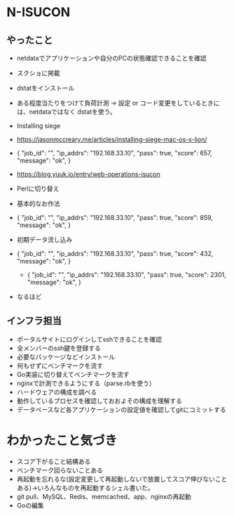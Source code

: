 # N-ISUCON
## やったこと
- netdataでアプリケーションや自分のPCの状態確認できることを確認
- スクショに掲載
- dstatをインストール
- ある程度当たりをつけて負荷計測 -> 設定 or コード変更をしているときには、netdataではなく dstatを使う。
- Installing siege
- https://jasonmccreary.me/articles/installing-siege-mac-os-x-lion/
- {
  "job_id": "",
  "ip_addrs": "192.168.33.10",
  "pass": true,
  "score": 657,
  "message": "ok",
  }


- https://blog.yuuk.io/entry/web-operations-isucon
- Perlに切り替え
- 基本的なお作法
- {
  "job_id": "",
  "ip_addrs": "192.168.33.10",
  "pass": true,
  "score": 859,
  "message": "ok",
  }

- 初期データ流し込み
- {
  "job_id": "",
  "ip_addrs": "192.168.33.10",
  "pass": true,
  "score": 432,
  "message": "ok",
  }


  - {
    "job_id": "",
    "ip_addrs": "192.168.33.10",
    "pass": true,
    "score": 2301,
    "message": "ok",
    }
- なるほど
## インフラ担当
- ポータルサイトにログインしてsshできることを確認
- 全メンバーのssh鍵を登録する
- 必要なパッケージなどインストール
- 何もせずにベンチマークを流す
- Go実装に切り替えてベンチマークを流す
- nginxで計測できるようにする（parse.rbを使う）
- ハードウェアの構成を調べる
- 動作しているプロセスを確認しておおよその構成を理解する
- データベースなど各アプリケーションの設定値を確認してgitにコミットする



# わかったこと気づき
- スコア下がること結構ある
- ベンチマーク回らないことある
- 再起動を忘れるな(設定変更して再起動しないで放置してスコア伸びないことある)→いろんなものを再起動するシェル書いた。
- git pull、MySQL、Redis、memcached、app、nginxの再起動
- Goの編集

